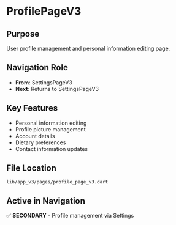 # ProfilePageV3

## Purpose
User profile management and personal information editing page.

## Navigation Role
- **From**: SettingsPageV3
- **Next**: Returns to SettingsPageV3

## Key Features
- Personal information editing
- Profile picture management
- Account details
- Dietary preferences
- Contact information updates

## File Location
`lib/app_v3/pages/profile_page_v3.dart`

## Active in Navigation
✅ **SECONDARY** - Profile management via Settings